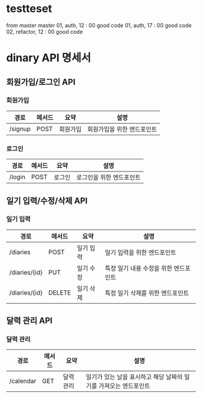 # testteset
from master master
01, auth, 12 : 00 good code
01, auth, 17 : 00 good code
02, refactor, 12 : 00 good code


# dinary API 명세서

## 회원가입/로그인 API

### 회원가입
| 경로   | 메서드 | 요약     | 설명                   |
|--------|--------|---------|-----------------------|
| /signup | POST   | 회원가입 | 회원가입을 위한 엔드포인트 |

### 로그인
| 경로    | 메서드 | 요약   | 설명                 |
|---------|--------|-------|---------------------|
| /login  | POST   | 로그인 | 로그인을 위한 엔드포인트 |

## 일기 입력/수정/삭제 API

### 일기 입력
| 경로         | 메서드 | 요약      | 설명                                |
|--------------|--------|----------|------------------------------------|
| /diaries     | POST   | 일기 입력 | 일기 입력을 위한 엔드포인트          |
| /diaries/{id}| PUT    | 일기 수정 | 특정 일기 내용 수정을 위한 엔드포인트 |
| /diaries/{id}| DELETE | 일기 삭제 | 특정 일기 삭제를 위한 엔드포인트      |

## 달력 관리 API

### 달력 관리
| 경로     | 메서드 | 요약      | 설명                                 |
|----------|--------|----------|-------------------------------------|
| /calendar| GET    | 달력 관리 | 일기가 있는 날을 표시하고 해당 날짜의 일기를 가져오는 엔드포인트 |
